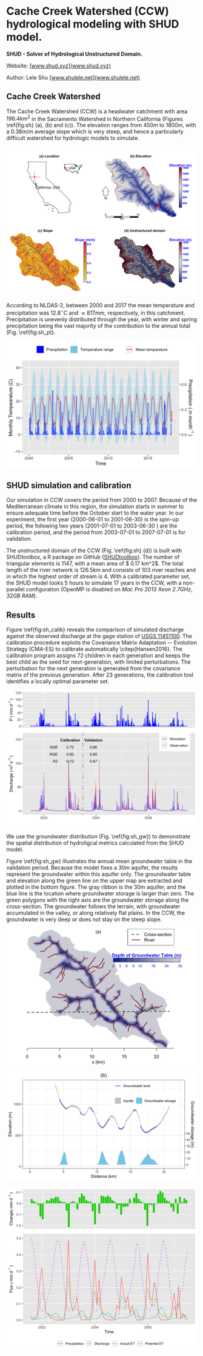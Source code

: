 # Cache Creek Watershed (CCW) hydrological modeling with SHUD model.



**SHUD - Solver of Hydrological Unstructured Domain.**

Website: [www.shud.xyz](www.shud.xyz)

Author: Lele Shu [www.shulele.net](www.shulele.net)

## Cache Creek Watershed

The Cache Creek Watershed (CCW) is a headwater catchment with area $196.4 km^2$  in the Sacramento Watershed in Northern California (Figures \ref{fig:sh} (a), (b) and (c)). The elevation ranges from $450 m$ to $1800 m$, with a $0.38 m/m$ average slope which is very steep, and hence a particularly difficult watershed for hydrologic models to simulate.

![sac5_map](Fig/sac5/sac5_map.png)

According to NLDAS-2, between 2000 and 2017 the mean temperature and precipitation was $12.8 ^\circ C$ and $\approx 817 mm​$, respectively, in this catchment. Precipitation is unevenly distributed through the year, with winter and spring precipitation being the vast majority of the contribution to the annual total (Fig. \ref{fig:sh_pt}.

![sac5_PT](Fig/sac5/sac5_PT.png)

## SHUD simulation and calibration

Our simulation in CCW covers the period from 2000 to 2007. Because of the Mediterranean climate in this region, the simulation starts in summer to ensure adequate time before the October start to the water year. In our experiment, the first year (2000-06-01 to 2001-06-30) is the spin-up period, the following two years (2001-07-01 to 2003-06-30 ) are the calibration period, and the period from 2003-07-01 to 2007-07-01 is for validation.

The unstructured domain of the CCW (Fig. \ref{fig:sh} (d)) is built with SHUDtoolbox, a R package on GitHub ([SHUDtoolbox]( https://github.com/shud-system/SHUDtoolbox)). The number of triangular elements is 1147, with a mean area of $ 0.17 km^2​$. The total length of the river network is $126.5 km​$ and consists of 103 river reaches and in which the highest order of stream is 4. With a calibrated parameter set, the SHUD model tooks 5 hours to simulate 17 years in the CCW, with a non-parallel configuration (OpenMP is disabled on *Mac Pro 2013 Xeon 2.7GHz, 32GB RAM*).

## Results

Figure \ref{fig:sh_calib} reveals the comparison of simulated discharge against the observed discharge at the gage station of [USGS 11451100](https://waterdata.usgs.gov/ca/nwis/uv/?site_no=11451100).
The calibration procedure exploits the Covariance Matrix Adaptation -- Evolution Strategy (CMA-ES) to calibrate automatically \citep{Hansen2016}. The calibration program assigns 72 children in each generation and keeps the best child as the seed for next-generation, with limited perturbations. The perturbation for the next generation is generated from the covariance matrix of the previous generation. After 23 generations, the calibration tool identifies a locally optimal parameter set.

![sac5_hydrograph_daily](Fig/sac5/sac5_hydrograph_daily.png)

We use the groundwater distribution (Fig. \ref{fig:sh_gw}) to demonstrate the spatial distribution of hydroligcal metrics calculated from the SHUD model.

Figure \ref{fig:sh_gw} illustrates the annual mean groundwater table in the validation period. Because the model fixes a $30 m$ aquifer, the results represent the groundwater within this aquifer only.
 The groundwater table and elevation along the green line on the upper map are extracted and plotted in the bottom figure. The gray ribbon is the $30 m$ aquifer, and the blue line is the location where groundwater storage is larger than zero. The green polygons with the right axis are the groundwater storage along the cross-section.  The groundwater follows the terrain, with groundwater accumulated in the valley, or along relatively flat plains. In the CCW, the groundwater is very deep or does not stay on the steep slope.



![sac5_rgw](Fig/sac5/sac5_rgw.png)

![sac5_sgw](Fig/sac5/sac5_sgw.png)



![sac5_wb](Fig/sac5/sac5_wb.png)

